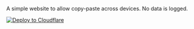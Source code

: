 A simple website to allow copy-paste across devices. No data is logged.

[![Deploy to Cloudflare](https://deploy.workers.cloudflare.com/button)](https://deploy.workers.cloudflare.com/?url=https%3A%2F%2Fgithub.com%2Fa0preetham%2Fcopy-paste)
